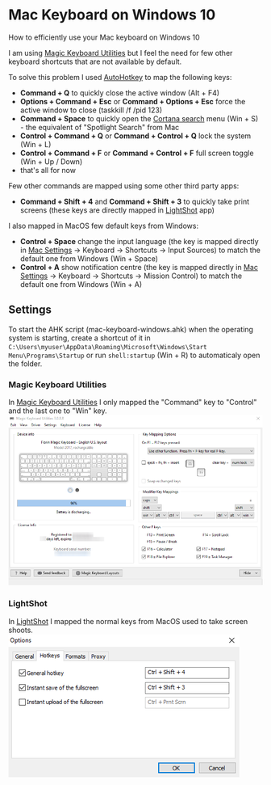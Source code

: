 # Mac Keyboard on Windows 10
How to efficiently use your Mac keyboard on Windows 10

I am using [Magic Keyboard Utilities](https://magicutilities.net/magic-keyboard/features) but I feel the need for few other keyboard shortcuts that are not available by default.

To solve this problem I used [AutoHotkey](https://www.autohotkey.com) to map the following keys:
- **Command + Q** to quickly close the active window (Alt + F4)
- **Options + Command + Esc** or **Command + Options + Esc** force the active window to close (taskkill /f /pid 123)
- **Command + Space** to quickly open the [Cortana search](https://raw.githubusercontent.com/StancuFlorin/Mac-Keyboard-on-Windows/master/pics/Cortona%20Search.png) menu (Win + S) - the equivalent of "Spotlight Search" from Mac
- **Control + Command + Q** or **Command + Control + Q** lock the system (Win + L)
- **Control + Command + F** or **Command + Control + F** full screen toggle (Win + Up / Down)
- that's all for now

Few other commands are mapped using some other third party apps:
- **Command + Shift + 4** and **Command + Shift + 3** to quickly take print screens (these keys are directly mapped in [LightShot](https://app.prntscr.com) app)

I also mapped in MacOS few default keys from Windows:
- **Control + Space** change the input language (the key is mapped directly in [Mac Settings](https://raw.githubusercontent.com/StancuFlorin/Mac-Keyboard-on-Windows/master/pics/Change%20Language.png) -> Keyboard -> Shortcuts -> Input Sources) to match the default one from Windows (Win + Space)
- **Control + A** show notification centre (the key is mapped directly in [Mac Settings](https://raw.githubusercontent.com/StancuFlorin/Mac-Keyboard-on-Windows/master/pics/Show%20Notifications.png) -> Keyboard -> Shortcuts -> Mission Control) to match the default one from Windows (Win + A)

## Settings

To start the AHK script (mac-keyboard-windows.ahk) when the operating system is starting, create a shortcut of it in ``C:\Users\myuser\AppData\Roaming\Microsoft\Windows\Start Menu\Programs\Startup`` or run ``shell:startup`` (Win + R) to automaticaly open the folder.

### Magic Keyboard Utilities
In [Magic Keyboard Utilities](https://magicutilities.net/magic-keyboard/features) I only mapped the "Command" key to "Control" and the last one to "Win" key.
![Magic Keyboard Utilities Settings](https://raw.githubusercontent.com/StancuFlorin/Mac-Keyboard-on-Windows/master/pics/Magic%20Keyboard%20Utilities.png "Magic Keyboard Utilities Settings")

### LightShot
In [LightShot](https://app.prntscr.com) I mapped the normal keys from MacOS used to take screen shoots. 
![LightShot](https://raw.githubusercontent.com/StancuFlorin/Mac-Keyboard-on-Windows/master/pics/LightShot.png "LightShot")
